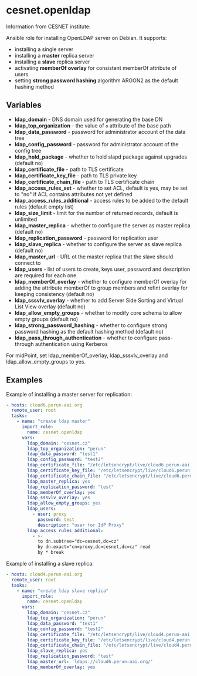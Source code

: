 # cesnet.openldap

Information from CESNET institute:

Ansible role for installing OpenLDAP server on Debian. It supports:
* installing a single server
* installing a **master** replica server
* installing a **slave** replica server
* activating **memberOf overlay** for consistent memberOf attribute of users
* setting **strong password hashing** algorithm ARGON2 as the default hashing method

## Variables

* **ldap_domain** - DNS domain used for generating the base DN
* **ldap_top_organization** - the value of `o` attribute of the base path
* **ldap_data_password** - password for administrator account of the data tree
* **ldap_config_password** - password for administrator account of the config tree
* **ldap_hold_package** - whether to hold slapd package against upgrades (default no)
* **ldap_certificate_file** - path to TLS certificate
* **ldap_certificate_key_file** - path to TLS private key
* **ldap_certificate_chain_file** - path to TLS certificate chain
* **ldap_access_rules_set** - whether to set ACL, default is yes, may be set to "no" if ACL contains attributes not yet defined
* **ldap_access_rules_additional** - access rules to be added to the default rules (default empty list)
* **ldap_size_limit** - limit for the number of returned records, default is unlimited
* **ldap_master_replica** - whether to configure the server as master replica (default no)
* **ldap_replication_password** - password for replication user
* **ldap_slave_replica** - whether to configure the server as slave replica (default no)
* **ldap_master_url** - URL ot the master replica that the slave should connect to
* **ldap_users** - list of users to create, keys user, password and description are required for each one
* **ldap_memberOf_overlay** - whether to configure memberOf overlay for adding the attribute memberOf to group members and refint overlay for keeping consistency (default no)
* **ldap_sssvlv_overlay** - whether to add Server Side Sorting and Virtual List View overlay (default no)
* **ldap_allow_empty_groups** - whether to modify core schema to allow empty groups (default no)
* **ldap_strong_password_hashing** - whether to configure strong password hashing as the default hashing method (default no)
* **ldap_pass_through_authentication** - whether to configure pass-through authentication using Kerberos

For midPoint, set ldap_memberOf_overlay, ldap_sssvlv_overlay and ldap_allow_empty_groups to yes.

## Examples

Example of installing a master server for replication:
```yaml
- hosts: cloud6.perun-aai.org
  remote_user: root
  tasks:
    - name: "create ldap master"
      import_role:
        name: cesnet.openldap
      vars:
        ldap_domain: "cesnet.cz"
        ldap_top_organization: "perun"
        ldap_data_password: "test1"
        ldap_config_password: "test2"
        ldap_certificate_file: "/etc/letsencrypt/live/cloud6.perun-aai.org/cert.pem"
        ldap_certificate_key_file: "/etc/letsencrypt/live/cloud6.perun-aai.org/privkey.pem"
        ldap_certificate_chain_file: "/etc/letsencrypt/live/cloud6.perun-aai.org/chain.pem"
        ldap_master_replica: yes
        ldap_replication_password: "test"
        ldap_memberOf_overlay: yes
        ldap_sssvlv_overlay: yes
        ldap_allow_empty_groups: yes
        ldap_users:
          - user: proxy
            password: test
            description: "user for IdP Proxy"
        ldap_access_rules_additional:
          - >-
            to dn.subtree="dc=cesnet,dc=cz"
            by dn.exact="cn=proxy,dc=cesnet,dc=cz" read
            by * break
```

Example of installing a slave replica:
```yaml
- hosts: cloud4.perun-aai.org
  remote_user: root
  tasks:
    - name: "create ldap slave replica"
      import_role:
        name: cesnet.openldap
      vars:
        ldap_domain: "cesnet.cz"
        ldap_top_organization: "perun"
        ldap_data_password: "test1"
        ldap_config_password: "test2"
        ldap_certificate_file: "/etc/letsencrypt/live/cloud4.perun-aai.org/cert.pem"
        ldap_certificate_key_file: "/etc/letsencrypt/live/cloud4.perun-aai.org/privkey.pem"
        ldap_certificate_chain_file: "/etc/letsencrypt/live/cloud4.perun-aai.org/chain.pem"
        ldap_slave_replica: yes
        ldap_replication_password: "test"
        ldap_master_url: 'ldaps://cloud6.perun-aai.org/'
        ldap_memberOf_overlay: yes

```